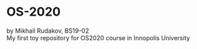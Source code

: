 # OS-2020
by Mikhail Rudakov, BS19-02  
My first toy repository for OS2020 course in Innopolis University
